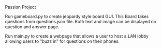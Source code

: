 Passion Project

Run gameboard.py to create jeopardy style board GUI. This Board takes questions from questions.json file.
Both text and image can be displayed on question and answer page.

Run main.py to create a webpage that allows a user to host a LAN lobby allowing users to "buzz in" for questions on their phones.
